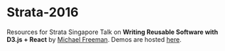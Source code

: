 # Strata-2016
Resources for Strata Singapore Talk on **Writing Reusable Software with D3.js + React** by [Michael Freeman](http://mfviz.com). Demos are hosted [here](http://mfviz.com/strata-2016).
